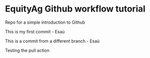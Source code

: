 # EquityAg Github workflow tutorial
Repo for a simple introduction to Github

This is my first commit - Esaú

This is a commit from a different branch - Esaú

Testing the pull action
